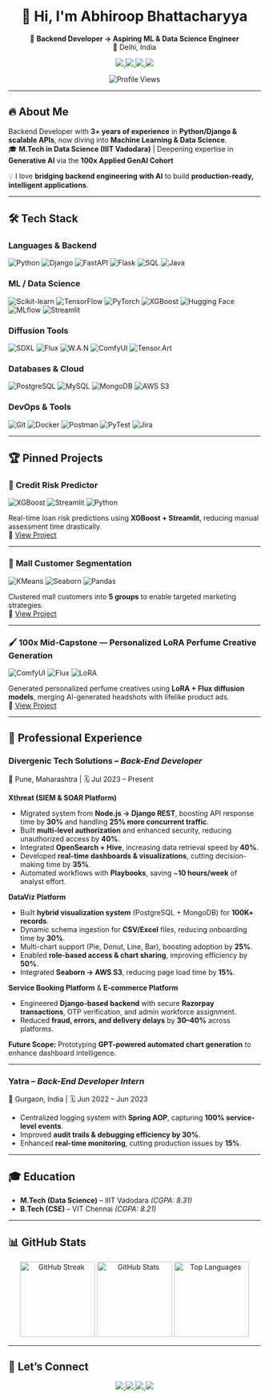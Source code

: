 <h1 align="center">👋 Hi, I'm Abhiroop Bhattacharyya</h1>  

<p align="center">
  🚀 <b>Backend Developer → Aspiring ML & Data Science Engineer</b><br>
  📍 Delhi, India
</p>

<p align="center">
  <a href="mailto:abhiroop1998.dev@gmail.com">
    <img src="https://img.shields.io/badge/Gmail-EA4335?style=for-the-badge&logo=gmail&logoColor=white" />
  </a>
  <a href="[https://www.vitaely.me/techmaverickhub](https://abhiroop-portfolio.netlify.app/)">
    <img src="https://img.shields.io/badge/Portfolio-4285F4?style=for-the-badge&logo=google-chrome&logoColor=white" />
  </a>
  <a href="https://www.linkedin.com/in/abhiroop-bhattacharyya-b3761414b/">
    <img src="https://img.shields.io/badge/LinkedIn-0A66C2?style=for-the-badge&logo=linkedin&logoColor=white" />
  </a>
 <a href="https://x.com/TechMavAbhiroop">
    <img src="https://img.shields.io/badge/Twitter-1DA1F2?style=for-the-badge&logo=twitter&logoColor=white" />
  </a>
</p>

<p align="center">
  <img src="https://komarev.com/ghpvc/?username=TechMaverickHub&label=Profile%20Views&color=0e75b6&style=flat-square" alt="Profile Views" />
</p>

---

## 🔥 About Me
Backend Developer with **3+ years of experience** in **Python/Django & scalable APIs**, now diving into **Machine Learning & Data Science**.  
🎓 **M.Tech in Data Science (IIIT Vadodara)** | Deepening expertise in **Generative AI** via the **100x Applied GenAI Cohort**  

💡 I love **bridging backend engineering with AI** to build **production-ready, intelligent applications**.

---

## 🛠️ Tech Stack

### **Languages & Backend**
![Python](https://img.shields.io/badge/-Python-3776AB?style=flat&logo=python&logoColor=white)
![Django](https://img.shields.io/badge/-Django-092E20?style=flat&logo=django&logoColor=white)
![FastAPI](https://img.shields.io/badge/-FastAPI-009688?style=flat&logo=fastapi&logoColor=white)
![Flask](https://img.shields.io/badge/-Flask-000000?style=flat&logo=flask&logoColor=white)
![SQL](https://img.shields.io/badge/-SQL-336791?style=flat&logo=postgresql&logoColor=white)
![Java](https://img.shields.io/badge/-Java-007396?style=flat&logo=java&logoColor=white)

### **ML / Data Science**
![Scikit-learn](https://img.shields.io/badge/-Scikit--learn-F7931E?style=flat&logo=scikitlearn&logoColor=white)
![TensorFlow](https://img.shields.io/badge/-TensorFlow-FF6F00?style=flat&logo=tensorflow&logoColor=white)
![PyTorch](https://img.shields.io/badge/-PyTorch-EE4C2C?style=flat&logo=pytorch&logoColor=white)
![XGBoost](https://img.shields.io/badge/-XGBoost-008000?style=flat&logoColor=white)
![Hugging Face](https://img.shields.io/badge/-HuggingFace-FCC624?style=flat&logo=huggingface&logoColor=black)
![MLflow](https://img.shields.io/badge/-MLflow-0194E2?style=flat&logo=mlflow&logoColor=white)
![Streamlit](https://img.shields.io/badge/-Streamlit-FF4B4B?style=flat&logo=streamlit&logoColor=white)

### **Diffusion Tools**
![SDXL](https://img.shields.io/badge/-SDXL-8A2BE2?style=flat&logo=magic&logoColor=white)
![Flux](https://img.shields.io/badge/-Flux-FF1493?style=flat&logo=react&logoColor=white)
![W.A.N](https://img.shields.io/badge/-WAN-00CED1?style=flat&logo=abstract&logoColor=white)
![ComfyUI](https://img.shields.io/badge/-ComfyUI-FFD700?style=flat&logo=blender&logoColor=black)
![Tensor.Art](https://img.shields.io/badge/-Tensor.Art-FF4500?style=flat&logo=artstation&logoColor=white)

### **Databases & Cloud**
![PostgreSQL](https://img.shields.io/badge/-PostgreSQL-4169E1?style=flat&logo=postgresql&logoColor=white)
![MySQL](https://img.shields.io/badge/-MySQL-4479A1?style=flat&logo=mysql&logoColor=white)
![MongoDB](https://img.shields.io/badge/-MongoDB-47A248?style=flat&logo=mongodb&logoColor=white)
![AWS S3](https://img.shields.io/badge/-AWS_S3-569A31?style=flat&logo=amazon-aws&logoColor=white)

### **DevOps & Tools**
![Git](https://img.shields.io/badge/-Git-F05032?style=flat&logo=git&logoColor=white)
![Docker](https://img.shields.io/badge/-Docker-2496ED?style=flat&logo=docker&logoColor=white)
![Postman](https://img.shields.io/badge/-Postman-FF6C37?style=flat&logo=postman&logoColor=white)
![PyTest](https://img.shields.io/badge/-PyTest-0A9EDC?style=flat&logo=pytest&logoColor=white)
![Jira](https://img.shields.io/badge/-Jira-0052CC?style=flat&logo=jira&logoColor=white)

---

## 🏆 Pinned Projects

### 🚀 **Credit Risk Predictor**
![XGBoost](https://img.shields.io/badge/-XGBoost-008000?style=flat&logoColor=white) 
![Streamlit](https://img.shields.io/badge/-Streamlit-FF4B4B?style=flat&logo=streamlit&logoColor=white) 
![Python](https://img.shields.io/badge/-Python-3776AB?style=flat&logo=python&logoColor=white)

Real-time loan risk predictions using **XGBoost + Streamlit**, reducing manual assessment time drastically.  
🔗 [View Project](https://github.com/TechMaverickHub/credit-risk-predictor-streamlit)

---

### 🛒 **Mall Customer Segmentation**
![KMeans](https://img.shields.io/badge/-KMeans-FF6F00?style=flat&logo=scikitlearn&logoColor=white) 
![Seaborn](https://img.shields.io/badge/-Seaborn-0099CC?style=flat&logo=python&logoColor=white) 
![Pandas](https://img.shields.io/badge/-Pandas-150458?style=flat&logo=pandas&logoColor=white)

Clustered mall customers into **5 groups** to enable targeted marketing strategies.  
🔗 [View Project](https://github.com/TechMaverickHub/Mall-Customer-Segmentation-using-K-Means-Clustering)

---

### 🖌️ **100x Mid-Capstone — Personalized LoRA Perfume Creative Generation**
![ComfyUI](https://img.shields.io/badge/-ComfyUI-FF6F00?style=flat&logo=python&logoColor=white) 
![Flux](https://img.shields.io/badge/-Flux-0099CC?style=flat&logo=python&logoColor=white) 
![LoRA](https://img.shields.io/badge/-LoRA-150458?style=flat&logo=python&logoColor=white)

Generated personalized perfume creatives using **LoRA + Flux diffusion models**, merging AI-generated headshots with lifelike product ads.  
🔗 [View Project](https://github.com/TechMaverickHub/100x-midcapstone-personalized-lora-perfume)

---

## 💼 Professional Experience

### **Divergenic Tech Solutions** – *Back-End Developer*  
📍 Pune, Maharashtra | 🗓️ Jul 2023 – Present  

**Xthreat (SIEM & SOAR Platform)**  
- Migrated system from **Node.js → Django REST**, boosting API response time by **30%** and handling **25% more concurrent traffic**.  
- Built **multi-level authorization** and enhanced security, reducing unauthorized access by **40%**.  
- Integrated **OpenSearch + Hive**, increasing data retrieval speed by **40%**.  
- Developed **real-time dashboards & visualizations**, cutting decision-making time by **35%**.  
- Automated workflows with **Playbooks**, saving ~**10 hours/week** of analyst effort.  

**DataViz Platform**  
- Built **hybrid visualization system** (PostgreSQL + MongoDB) for **100K+ records**.  
- Dynamic schema ingestion for **CSV/Excel** files, reducing onboarding time by **30%**.  
- Multi-chart support (Pie, Donut, Line, Bar), boosting adoption by **25%**.  
- Enabled **role-based access & chart sharing**, improving efficiency by **50%**.  
- Integrated **Seaborn → AWS S3**, reducing page load time by **15%**.  

**Service Booking Platform** & **E-commerce Platform**  
- Engineered **Django-based backend** with secure **Razorpay transactions**, OTP verification, and admin workforce assignment.  
- Reduced **fraud, errors, and delivery delays** by **30–40%** across platforms.  

**Future Scope:** Prototyping **GPT-powered automated chart generation** to enhance dashboard intelligence.  

---

### **Yatra** – *Back-End Developer Intern*  
📍 Gurgaon, India | 🗓️ Jun 2022 – Jun 2023  

- Centralized logging system with **Spring AOP**, capturing **100% service-level events**.  
- Improved **audit trails & debugging efficiency by 30%**.  
- Enhanced **real-time monitoring**, cutting production issues by **15%**.  

---

## 🎓 Education
- **M.Tech (Data Science)** – IIIT Vadodara *(CGPA: 8.31)*  
- **B.Tech (CSE)** – VIT Chennai *(CGPA: 8.21)*  

---

## 📊 GitHub Stats

<p align="center">
  <img src="https://streak-stats.demolab.com?user=TechMaverickHub&theme=tokyonight&hide_border=true" alt="GitHub Streak" height="150"/>
  <img src="https://github-readme-stats.vercel.app/api?username=TechMaverickHub&show_icons=true&theme=dark&hide_border=true" alt="GitHub Stats" height="150"/>
  <img src="https://github-readme-stats.vercel.app/api/top-langs/?username=TechMaverickHub&layout=compact&theme=radical&hide_border=true" alt="Top Languages" height="150"/>
</p>

---

## 🤝 Let’s Connect  

<p align="center">
  <a href="https://www.vitaely.me/techmaverickhub">
    <img src="https://img.shields.io/badge/-Portfolio-4285F4?style=for-the-badge&logo=google-chrome&logoColor=white" />
  </a>
  <a href="https://www.linkedin.com/in/abhiroop-bhattacharyya-b3761414b/">
    <img src="https://img.shields.io/badge/-LinkedIn-0A66C2?style=for-the-badge&logo=linkedin&logoColor=white" />
  </a>
  <a href="https://x.com/TechMavAbhiroop">
    <img src="https://img.shields.io/badge/-Twitter-1DA1F2?style=for-the-badge&logo=twitter&logoColor=white" />
  </a>
  <a href="mailto:abhiroop1998.dev@gmail.com">
    <img src="https://img.shields.io/badge/-Gmail-EA4335?style=for-the-badge&logo=gmail&logoColor=white" />
  </a>
</p>
